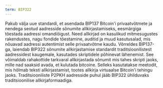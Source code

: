 ```yaml
---
term: BIP322
---
```


Pakub välja uue standardi, et asendada BIP137 Bitcoin'i privaatvõtmete ja nendega seotud aadresside sõnumite allkirjastamiseks, eesmärgiga tõestada aadressi omandiõigust. Need allkirjad on kasulikud mitmesugustes rakendustes, nagu fondide tõestamine, auditid ja muud kasutusalad, mis nõuavad aadressi autentimist selle privaatvõtme kaudu. Võrreldes BIP137-ga, laiendab BIP322 sõnumite allkirjastamise standardit traditsioonilistest aadressidest kaugemale, kasutades skriptidele põhinevat lähenemist. See võimaldab rahakottide tarkvaral allkirjastada sõnumit mis tahes skripti jaoks, mille nad saaksid avada, et kulutada bitcoine. Selleks kasutatakse meetodit, mis hõlmab teksti allkirjastamist, tootes allkirja virtuaalse Bitcoin'i tehingu jaoks. Traditsiooniliste P2PKH aadresside puhul jääb BIP322 ühilduvaks traditsioonilise allkirjaformaadiga.